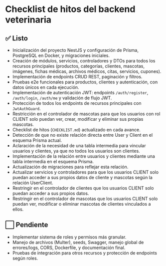 # Checklist de hitos del backend veterinaria

## ✅ Listo

- Inicialización del proyecto NestJS y configuración de Prisma, PostgreSQL en Docker, y migraciones iniciales.
- Creación de módulos, servicios, controladores y DTOs para todos los recursos principales (productos, categorías, clientes, mascotas, imágenes, fichas médicas, archivos médicos, citas, servicios, cupones).
- Implementación de endpoints CRUD REST, paginación y filtros.
- Pruebas e2e funcionales para productos, clientes y autenticación, con datos únicos en cada ejecución.
- Implementación de autenticación JWT: endpoints `/auth/register`, `/auth/login`, `/auth/me` y validación de flujo JWT.
- Protección de todos los endpoints de recursos principales con `JwtAuthGuard`.
- Restricción en el controlador de mascotas para que los usuarios con rol CLIENT solo puedan ver, crear, modificar y eliminar sus propias mascotas.
- Checklist de hitos (`CHECKLIST.md`) actualizado en cada avance.
- Detección de que no existe relación directa entre User y Client en el esquema Prisma actual.
- Aclaración de la necesidad de una tabla intermedia para vincular usuarios y clientes, ya que no todos los usuarios son clientes.
- Implementación de la relación entre usuarios y clientes mediante una tabla intermedia en el esquema Prisma.
- Actualización de migraciones para reflejar esta relación.
- Actualizar servicios y controladores para que los usuarios CLIENT solo puedan acceder a sus propios datos de cliente y mascotas según la relación UserClient.
- Restringir en el controlador de clientes que los usuarios CLIENT solo puedan acceder a sus propios datos.
- Restringir en el controlador de mascotas que los usuarios CLIENT solo puedan ver, modificar o eliminar mascotas de clientes vinculados a ellos.

## ⬜️ Pendiente

- Implementar sistema de roles y permisos más granular.
- Manejo de archivos (Multer), seeds, Swagger, manejo global de errores/logs, CORS, Dockerfile, y documentación final.
- Pruebas de integración para otros recursos y protección de endpoints según roles.
